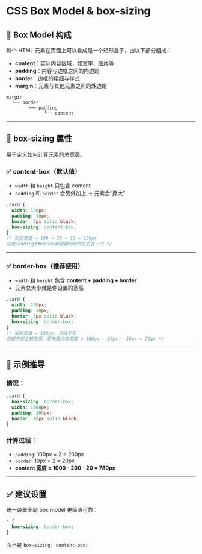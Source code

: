 # CSS Box Model & box-sizing

## **🔹 Box Model 构成**

每个 HTML 元素在页面上可以看成是一个矩形盒子，由以下部分组成：

- **content**：实际内容区域，如文字、图片等
- **padding**：内容与边框之间的内边距
- **border**：边框的粗细与样式
- **margin**：元素与其他元素之间的外边距

```
margin
  └── border
        └── padding
              └── content
```

---

## **🔹 box-sizing 属性**

用于定义如何计算元素的总宽高。

### **✅ content-box（默认值）**

- `width` 和 `height` 只包含 content
- `padding` 和 `border` 会另外加上 → 元素会“撑大”

```css
.card {
  width: 100px;
  padding: 10px;
  border: 5px solid black;
  box-sizing: content-box;
}
/* 实际宽度 = 100 + 20 + 10 = 130px 
注意padding和border都是翻倍因为左右各一个 */
```

---

### **✅ border-box（推荐使用）**

- `width` 和 `height` 包含 **content + padding + border**
- 元素总大小就是你设置的宽高

```css
.card {
  width: 100px;
  padding: 10px;
  border: 5px solid black;
  box-sizing: border-box;
}
/* 实际宽度 = 100px，总体不变 
但是内容会被压缩，意味着内容宽度 = 100px - 20px - 10px = 70px */
```

---

## **📌 示例推导**

### **情况：**

```css
.card {
  box-sizing: border-box;
  width: 1000px;
  padding: 100px;
  border: 10px solid black;
}
```

### **计算过程：**

- `padding`: 100px × 2 = 200px
- `border`: 10px × 2 = 20px
- **content 宽度 = 1000 - 200 - 20 = 780px**

---

## **✅ 建议设置**

统一设置全局 box model 更简洁可靠：

```css
* {
  box-sizing: border-box;
}
```

而不是 `box-sizing: content-box;`